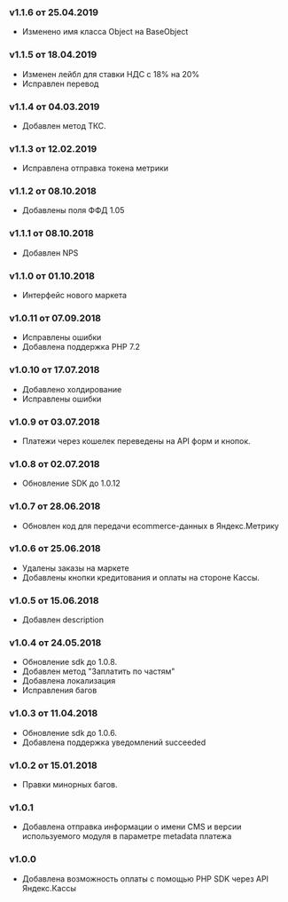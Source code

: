 ### v1.1.6 от 25.04.2019
* Изменено имя класса Object на BaseObject

### v1.1.5 от 18.04.2019
* Изменен лейбл для ставки НДС с 18% на 20%
* Исправлен перевод

### v1.1.4 от 04.03.2019
* Добавлен метод ТКС.

### v1.1.3 от 12.02.2019
* Исправлена отправка токена метрики

### v1.1.2 от 08.10.2018
* Добавлены поля ФФД 1.05

### v1.1.1 от 08.10.2018
* Добавлен NPS

### v1.1.0 от 01.10.2018
* Интерфейс нового маркета

### v1.0.11 от 07.09.2018
* Исправлены ошибки
* Добавлена поддержка PHP 7.2

### v1.0.10 от 17.07.2018
* Добавлено холдирование
* Исправлены ошибки

### v1.0.9 от 03.07.2018
* Платежи через кошелек переведены на API форм и кнопок.

### v1.0.8 от 02.07.2018
* Обновление SDK до 1.0.12

### v1.0.7 от 28.06.2018
* Обновлен код для передачи ecommerce-данных в Яндекс.Метрику

### v1.0.6 от 25.06.2018
* Удалены заказы на маркете
* Добавлены кнопки кредитования и оплаты на стороне Кассы.

### v1.0.5 от 15.06.2018
* Добавлен description

### v1.0.4 от 24.05.2018
* Обновление sdk до 1.0.8.
* Добавлен метод "Заплатить по частям"
* Добавлена локализация
* Исправления багов

### v1.0.3 от 11.04.2018
* Обновление sdk до 1.0.6.
* Добавлена поддержка уведомлений succeeded

### v1.0.2 от 15.01.2018
* Правки минорных багов.

### v1.0.1
* Добавлена отправка информации о имени CMS и версии используемого модуля в параметре metadata платежа

### v1.0.0
* Добавлена возможность оплаты с помощью PHP SDK через API Яндекс.Кассы
